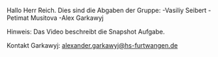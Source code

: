 Hallo Herr Reich. Dies sind die Abgaben der Gruppe:
-Vasiliy Seibert
-Petimat Musitova
-Alex Garkawyj

Hinweis: Das Video beschreibt die Snapshot Aufgabe.


Kontakt Garkawyj: alexander.garkawyj@hs-furtwangen.de
